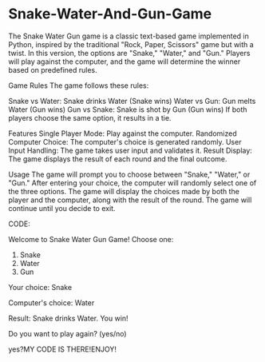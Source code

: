 # Snake-Water-And-Gun-Game

The Snake Water Gun game is a classic text-based game implemented in Python, inspired by the traditional "Rock, Paper, Scissors" game but with a twist. In this version, the options are "Snake," "Water," and "Gun." Players will play against the computer, and the game will determine the winner based on predefined rules.

Game Rules
The game follows these rules:

Snake vs Water: Snake drinks Water (Snake wins)
Water vs Gun: Gun melts Water (Gun wins)
Gun vs Snake: Snake is shot by Gun (Gun wins)
If both players choose the same option, it results in a tie.

Features
Single Player Mode: Play against the computer.
Randomized Computer Choice: The computer's choice is generated randomly.
User Input Handling: The game takes user input and validates it.
Result Display: The game displays the result of each round and the final outcome.

Usage
The game will prompt you to choose between "Snake," "Water," or "Gun."
After entering your choice, the computer will randomly select one of the three options.
The game will display the choices made by both the player and the computer, along with the result of the round.
The game will continue until you decide to exit.

CODE:

Welcome to Snake Water Gun Game!
Choose one:
1. Snake
2. Water
3. Gun

Your choice: Snake

Computer's choice: Water

Result: Snake drinks Water. You win!

Do you want to play again? (yes/no)

yes?MY CODE IS THERE!ENJOY!
